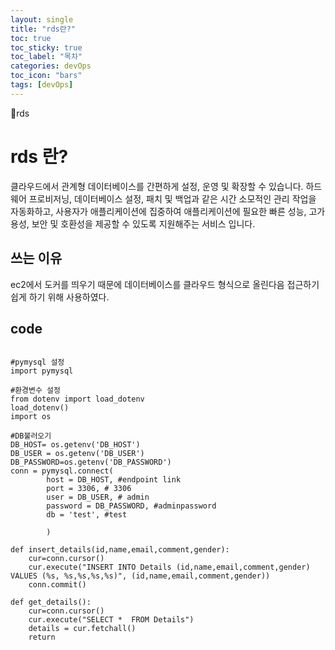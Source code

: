 ```yaml
---
layout: single
title: "rds란?"
toc: true
toc_sticky: true
toc_label: "목차"
categories: devOps
toc_icon: "bars"
tags: [devOps]
---
```


📘rds

# rds 란?

클라우드에서 관계형 데이터베이스를 간편하게 설정, 운영 및 확장할 수 있습니다. 하드웨어 프로비저닝, 데이터베이스 설정, 패치 및 백업과 같은 시간 소모적인 관리 작업을 자동화하고, 사용자가 애플리케이션에 집중하여 애플리케이션에 필요한 빠른 성능, 고가용성, 보안 및 호환성을 제공할 수 있도록 지원해주는 서비스 입니다.

## 쓰는 이유

ec2에서 도커를 띄우기 때문에 데이터베이스를 클라우드 형식으로 올린다음 접근하기 쉽게 하기 위해 사용하였다.

## code

```

#pymysql 설정
import pymysql

#환경변수 설정
from dotenv import load_dotenv
load_dotenv()
import os

#DB불러오기
DB_HOST= os.getenv('DB_HOST')
DB_USER = os.getenv('DB_USER')
DB_PASSWORD=os.getenv('DB_PASSWORD')
conn = pymysql.connect(
        host = DB_HOST, #endpoint link
        port = 3306, # 3306
        user = DB_USER, # admin
        password = DB_PASSWORD, #adminpassword
        db = 'test', #test
        
        )

def insert_details(id,name,email,comment,gender):
    cur=conn.cursor()
    cur.execute("INSERT INTO Details (id,name,email,comment,gender) VALUES (%s, %s,%s,%s,%s)", (id,name,email,comment,gender))
    conn.commit()

def get_details():
    cur=conn.cursor()
    cur.execute("SELECT *  FROM Details")
    details = cur.fetchall()
    return 

```